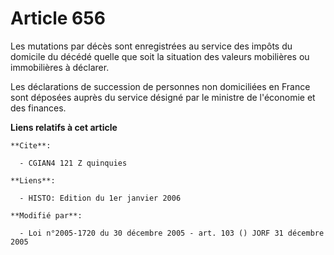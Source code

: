 # Article 656

Les mutations par décès sont enregistrées au service des impôts du domicile du décédé quelle que soit la situation des
valeurs mobilières ou immobilières à déclarer.

Les déclarations de succession de personnes non domiciliées en France sont déposées auprès du service désigné par le ministre
de l'économie et des finances.

**Liens relatifs à cet article**

	**Cite**:

	  - CGIAN4 121 Z quinquies

	**Liens**:

	  - HISTO: Edition du 1er janvier 2006

	**Modifié par**:

	  - Loi n°2005-1720 du 30 décembre 2005 - art. 103 () JORF 31 décembre 2005

